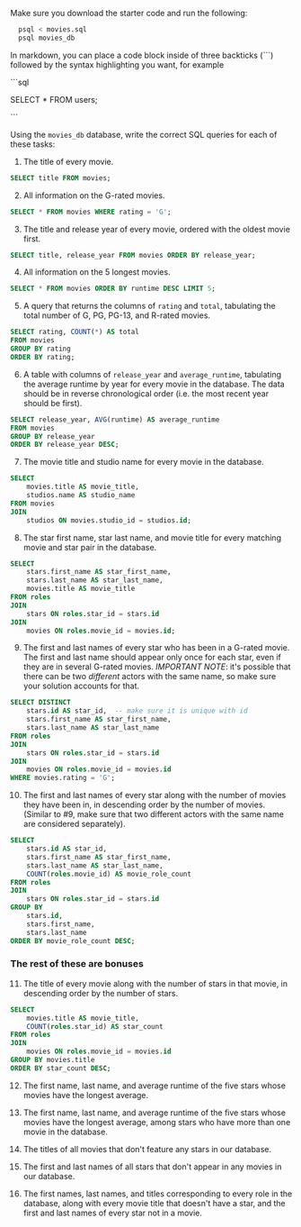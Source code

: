 Make sure you download the starter code and run the following:

```sh
  psql < movies.sql
  psql movies_db
```

In markdown, you can place a code block inside of three backticks (```) followed by the syntax highlighting you want, for example

\```sql

SELECT \* FROM users;

\```

Using the `movies_db` database, write the correct SQL queries for each of these tasks:

1.  The title of every movie.
```sql
SELECT title FROM movies;
```

2.  All information on the G-rated movies.
```sql
SELECT * FROM movies WHERE rating = 'G';
```

3.  The title and release year of every movie, ordered with the
    oldest movie first.
```sql
SELECT title, release_year FROM movies ORDER BY release_year;
```
    
4.  All information on the 5 longest movies.
```sql
SELECT * FROM movies ORDER BY runtime DESC LIMIT 5;
```

5.  A query that returns the columns of `rating` and `total`, tabulating the
    total number of G, PG, PG-13, and R-rated movies.
```sql
SELECT rating, COUNT(*) AS total
FROM movies
GROUP BY rating
ORDER BY rating;
```

6.  A table with columns of `release_year` and `average_runtime`,
    tabulating the average runtime by year for every movie in the database. The data should be in reverse chronological order (i.e. the most recent year should be first).
```sql
SELECT release_year, AVG(runtime) AS average_runtime
FROM movies
GROUP BY release_year
ORDER BY release_year DESC;
```

7.  The movie title and studio name for every movie in the
    database.
```sql
SELECT
    movies.title AS movie_title,
    studios.name AS studio_name
FROM movies
JOIN
    studios ON movies.studio_id = studios.id; 
```

8.  The star first name, star last name, and movie title for every
    matching movie and star pair in the database.
```sql
SELECT 
    stars.first_name AS star_first_name,
    stars.last_name AS star_last_name, 
    movies.title AS movie_title 
FROM roles 
JOIN 
    stars ON roles.star_id = stars.id 
JOIN 
    movies ON roles.movie_id = movies.id;
```

9.  The first and last names of every star who has been in a G-rated movie. The first and last name should appear only once for each star, even if they are in several G-rated movies. *IMPORTANT NOTE*: it's possible that there can be two *different* actors with the same name, so make sure your solution accounts for that.
```sql
SELECT DISTINCT
    stars.id AS star_id,  -- make sure it is unique with id
    stars.first_name AS star_first_name,
    stars.last_name AS star_last_name
FROM roles
JOIN 
    stars ON roles.star_id = stars.id
JOIN
    movies ON roles.movie_id = movies.id
WHERE movies.rating = 'G';
```

10. The first and last names of every star along with the number
    of movies they have been in, in descending order by the number of movies. (Similar to #9, make sure
    that two different actors with the same name are considered separately).
```sql
SELECT 
    stars.id AS star_id,
    stars.first_name AS star_first_name,
    stars.last_name AS star_last_name,
    COUNT(roles.movie_id) AS movie_role_count
FROM roles
JOIN
    stars ON roles.star_id = stars.id
GROUP BY 
    stars.id,
    stars.first_name,
    stars.last_name
ORDER BY movie_role_count DESC;
```

### The rest of these are bonuses

11. The title of every movie along with the number of stars in
    that movie, in descending order by the number of stars.
```sql
SELECT 
    movies.title AS movie_title,
    COUNT(roles.star_id) AS star_count
FROM roles
JOIN 
    movies ON roles.movie_id = movies.id
GROUP BY movies.title
ORDER BY star_count DESC;
```

12. The first name, last name, and average runtime of the five
    stars whose movies have the longest average.

13. The first name, last name, and average runtime of the five
    stars whose movies have the longest average, among stars who have more than one movie in the database.

14. The titles of all movies that don't feature any stars in our
    database.

15. The first and last names of all stars that don't appear in any movies in our database.

16. The first names, last names, and titles corresponding to every
    role in the database, along with every movie title that doesn't have a star, and the first and last names of every star not in a movie.
